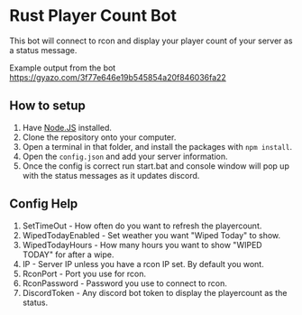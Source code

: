 # Rust Player Count Bot

This bot will connect to rcon and display your player count of your server as a status message.

Example output from the bot 
https://gyazo.com/3f77e646e19b545854a20f846036fa22

## How to setup

1. Have [Node.JS](https://nodejs.org) installed.
2. Clone the repository onto your computer.
3. Open a terminal in that folder, and install the packages with `npm install`.
4. Open the `config.json` and add your server information.
5. Once the config is correct run start.bat and console window will pop up with the status messages as it updates discord.

## Config Help
1. SetTimeOut - How often do you want to refresh the playercount.
2. WipedTodayEnabled - Set weather you want "Wiped Today" to show.
3. WipedTodayHours - How many hours you want to show "WIPED TODAY" for after a wipe.
4. IP - Server IP unless you have a rcon IP set. By default you wont.
5. RconPort - Port you use for rcon.
6. RconPassword - Password you use to connect to rcon.
7. DiscordToken - Any discord bot token to display the playercount as the status.

